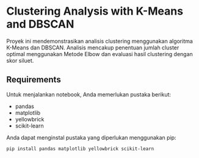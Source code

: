 # Clustering Analysis with K-Means and DBSCAN

Proyek ini mendemonstrasikan analisis clustering menggunakan algoritma K-Means dan DBSCAN. Analisis mencakup penentuan jumlah cluster optimal menggunakan Metode Elbow dan evaluasi hasil clustering dengan skor siluet.

## Requirements

Untuk menjalankan notebook, Anda memerlukan pustaka berikut:

- pandas
- matplotlib
- yellowbrick
- scikit-learn

Anda dapat menginstal pustaka yang diperlukan menggunakan pip:

```sh
pip install pandas matplotlib yellowbrick scikit-learn